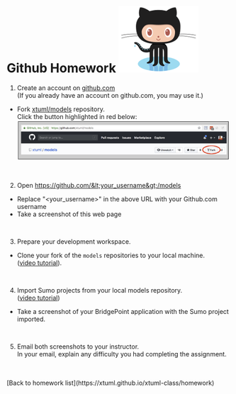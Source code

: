 # Github Homework  ![Octocat](../img/Octocat.png)  

1) Create an account on [github.com](https://github.com)  
(If you already have an account on github.com, you may use it.)  
  * Fork [xtuml/models](https://github.com/xtuml/models) repository.  
    Click the button highlighted in red below:  
    ![fork button](../img/fork_button.png)  

<br/>

2) Open https://github.com/&lt;your_username&gt;/models
  * Replace "&lt;your_username&gt;" in the above URL with your Github.com username
  * Take a screenshot of this web page

<br/>

3) Prepare your development workspace.
  * Clone your fork of the `models` repositories to your local machine.  
   ([video tutorial](https://youtu.be/jkMbvtbbCLA)).

<br/>

4) Import Sumo projects from your local models repository.  
   ([video tutorial](https://youtu.be/a0AD57W-jOk))  
  * Take a screenshot of your BridgePoint application with the Sumo project imported.

<br/>

5) Email both screenshots to your instructor.  
In your email, explain any difficulty you had completing the assignment.

<br/>
<br/>
[Back to homework list](https://xtuml.github.io/xtuml-class/homework)  
